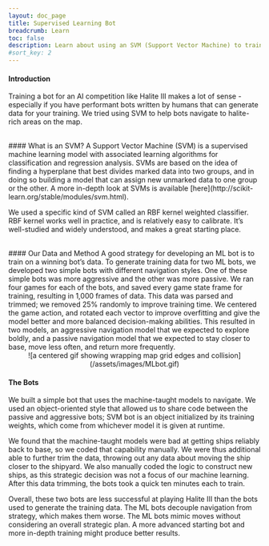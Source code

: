 ```yaml
---
layout: doc_page
title: Supervised Learning Bot
breadcrumb: Learn
toc: false
description: Learn about using an SVM (Support Vector Machine) to train a bot
#sort_key: 2
---
```



<div class="doc-section" markdown="1">

#### Introduction
Training a bot for an AI competition like Halite III makes a lot of sense - especially if you have performant bots written by humans that can generate data for your training. We tried using SVM to help bots navigate to halite-rich areas on the map.

<br/>
#### What is an SVM?
A Support Vector Machine (SVM) is a supervised machine learning model with associated learning algorithms for classification and regression analysis. SVMs are based on the idea of finding a hyperplane that best divides marked data into two groups, and in doing so building a model that can assign new unmarked data to one group or the other. A more in-depth look at SVMs is available [here](http://scikit-learn.org/stable/modules/svm.html).

We used a specific kind of SVM called an RBF kernel weighted classifier. RBF kernel works well in practice, and is relatively easy to calibrate. It’s well-studied and widely understood, and makes a great starting place.

<br/>
#### Our Data and Method
A good strategy for developing an ML bot is to train on a winning bot’s data. To generate training data for two ML bots, we developed two simple bots with different navigation styles. One of these simple bots was more aggressive and the other was more passive. We ran four games for each of the bots, and saved every game state frame for training, resulting in 1,000 frames of data. This data was parsed and trimmed; we removed 25% randomly to improve training time. We centered the game action, and rotated each vector to improve overfitting and give the model better and more balanced decision-making abilities. This resulted in two models, an aggressive navigation model that we expected to explore boldly, and a passive navigation model that we expected to stay closer to base, move less often, and return more frequently.

<br/>
<span style="display:block;text-align:center">![a centered gif showing wrapping map grid edges and collision](/assets/images/MLbot.gif)</span>

#### The Bots
We built a simple bot that uses the machine-taught models to navigate. We used an object-oriented style that allowed us to share code between the passive and aggressive bots; SVM bot is an object initialized by its training weights, which come from whichever model it is given at runtime.

We found that the machine-taught models were bad at getting ships reliably back to base, so we coded that capability manually. We were thus additional able to further trim the data, throwing out any data about moving the ship closer to the shipyard. We also manually coded the logic to construct new ships, as this strategic decision was not a focus of our machine learning. After this data trimming, the bots took a quick ten minutes each to train.

Overall, these two bots are less successful at playing Halite III than the bots used to generate the training data. The ML bots decouple navigation from strategy, which makes them worse. The ML bots mimic moves without considering an overall strategic plan. A more advanced starting bot and more in-depth training might produce better results.

<br/>
</div>
